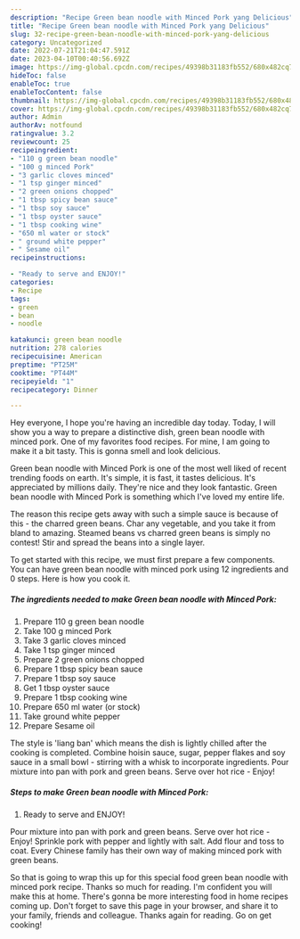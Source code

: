 ```yaml
---
description: "Recipe Green bean noodle with Minced Pork yang Delicious"
title: "Recipe Green bean noodle with Minced Pork yang Delicious"
slug: 32-recipe-green-bean-noodle-with-minced-pork-yang-delicious
category: Uncategorized
date: 2022-07-21T21:04:47.591Z
date: 2023-04-10T00:40:56.692Z
image: https://img-global.cpcdn.com/recipes/49398b31183fb552/680x482cq70/green-bean-noodle-with-minced-pork-recipe-main-photo.jpg
hideToc: false
enableToc: true
enableTocContent: false
thumbnail: https://img-global.cpcdn.com/recipes/49398b31183fb552/680x482cq70/green-bean-noodle-with-minced-pork-recipe-main-photo.jpg
cover: https://img-global.cpcdn.com/recipes/49398b31183fb552/680x482cq70/green-bean-noodle-with-minced-pork-recipe-main-photo.jpg
author: Admin
authorAv: notfound
ratingvalue: 3.2
reviewcount: 25
recipeingredient:
- "110 g green bean noodle"
- "100 g minced Pork"
- "3 garlic cloves minced"
- "1 tsp ginger minced"
- "2 green onions chopped"
- "1 tbsp spicy bean sauce"
- "1 tbsp soy sauce"
- "1 tbsp oyster sauce"
- "1 tbsp cooking wine"
- "650 ml water or stock"
- " ground white pepper"
- " Sesame oil"
recipeinstructions:

- "Ready to serve and ENJOY!"
categories:
- Recipe
tags:
- green
- bean
- noodle

katakunci: green bean noodle 
nutrition: 278 calories
recipecuisine: American
preptime: "PT25M"
cooktime: "PT44M"
recipeyield: "1"
recipecategory: Dinner

---
```



Hey everyone, I hope you're having an incredible day today. Today, I will show you a way to prepare a distinctive dish, green bean noodle with minced pork. One of my favorites food recipes. For mine, I am going to make it a bit tasty. This is gonna smell and look delicious.

Green bean noodle with Minced Pork is one of the most well liked of recent trending foods on earth. It's simple, it is fast, it tastes delicious. It's appreciated by millions daily. They're nice and they look fantastic. Green bean noodle with Minced Pork is something which I've loved my entire life.

The reason this recipe gets away with such a simple sauce is because of this - the charred green beans. Char any vegetable, and you take it from bland to amazing. Steamed beans vs charred green beans is simply no contest! Stir and spread the beans into a single layer.


To get started with this recipe, we must first prepare a few components. You can have green bean noodle with minced pork using 12 ingredients and 0 steps. Here is how you cook it.

<!--inarticleads1-->

##### The ingredients needed to make Green bean noodle with Minced Pork:

1. Prepare 110 g green bean noodle
1. Take 100 g minced Pork
1. Take 3 garlic cloves minced
1. Take 1 tsp ginger minced
1. Prepare 2 green onions chopped
1. Prepare 1 tbsp spicy bean sauce
1. Prepare 1 tbsp soy sauce
1. Get 1 tbsp oyster sauce
1. Prepare 1 tbsp cooking wine
1. Prepare 650 ml water (or stock)
1. Take  ground white pepper
1. Prepare  Sesame oil


The style is &#39;liang ban&#39; which means the dish is lightly chilled after the cooking is completed. Combine hoisin sauce, sugar, pepper flakes and soy sauce in a small bowl - stirring with a whisk to incorporate ingredients. Pour mixture into pan with pork and green beans. Serve over hot rice - Enjoy! 

<!--inarticleads2-->

##### Steps to make Green bean noodle with Minced Pork:


1. Ready to serve and ENJOY!

Pour mixture into pan with pork and green beans. Serve over hot rice - Enjoy! Sprinkle pork with pepper and lightly with salt. Add flour and toss to coat. Every Chinese family has their own way of making minced pork with green beans. 

So that is going to wrap this up for this special food green bean noodle with minced pork recipe. Thanks so much for reading. I'm confident you will make this at home. There's gonna be more interesting food in home recipes coming up. Don't forget to save this page in your browser, and share it to your family, friends and colleague. Thanks again for reading. Go on get cooking!
